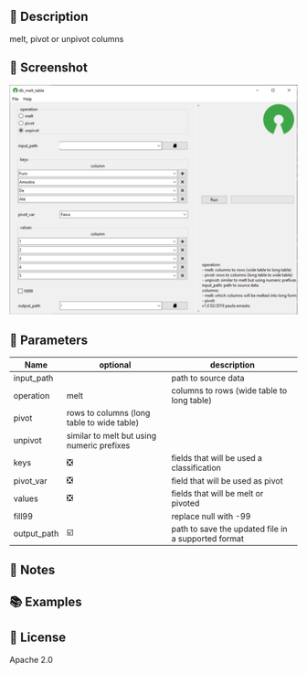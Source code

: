 ## 📌 Description
melt, pivot or unpivot columns
## 📸 Screenshot
![screenshot1](./assets/db_melt_table1.png?raw=true)
## 📝 Parameters
Name|optional|description
---|---|------
input_path||path to source data
operation|melt|columns to rows (wide table to long table)
|pivot|rows to columns (long table to wide table)
|unpivot|similar to melt but using numeric prefixes
keys|❎|fields that will be used a classification
pivot_var|❎|field that will be used as pivot
values|❎|fields that will be melt or pivoted
fill99||replace null with -99
output_path|☑️|path to save the updated file in a supported format
## 📓 Notes
## 📚 Examples
## 💎 License
Apache 2.0
